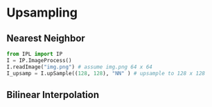 # Upsampling

## Nearest Neighbor
```python
from IPL import IP
I = IP.ImageProcess()
I.readImage("img.png") # assume img.png 64 x 64
I_upsamp = I.upSample((128, 128), "NN" ) # upsample to 128 x 128
```
## Bilinear Interpolation
